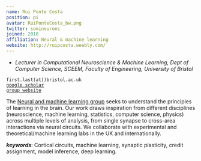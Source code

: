 ```yaml
---
name: Rui Ponte Costa
position: pi
avatar: RuiPonteCosta_bw.png
twitter: somineurons
joined: 2018
affiliation: Neural & machine learning
website: http://ruipcosta.weebly.com/
---
```


- _Lecturer in Computational Neuroscience & Machine Learning, Dept of Computer Science, SCEEM, Faculty of Engineering, University of Bristol_<br>
<!--- _Principal Investigator of the Neural and Machine Learning group_-->

<i class="fa fa-envelope-o"></i> `first.last(at))bristol.ac.uk`<br>
<i class="fa fa-book"></i> <a href="https://scholar.google.co.uk/citations?user=otGgQKQAAAAJ&hl=en">`google scholar`</a><br>
<i class="fa fa-link"></i> <a href="{{page.website}}">`group website`</a>

<!--**Office**<br>
Merchant Venturers Building<br>
Woodland Road<br>
Bristol, BS8 1UB, England, United Kingdom<br>-->

The [Neural and machine learning group](http://ruipcosta.weebly.com/) seeks to understand the principles of learning in the brain. Our work draws inspiration from different disciplines (neuroscience, machine learning, statistics, computer science, physics) across multiple levels of analysis, from single synapse to cross-area interactions via neural circuits. We collaborate with experimental and theoretical/machine learning labs in the UK and internationally.

***keywords***: Cortical circuits, machine learning, synaptic plasticity, credit assignment, model inference, deep learning.

